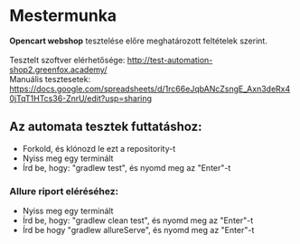 # Mestermunka <br />

**Opencart webshop** tesztelése előre meghatározott feltételek szerint. <br />
<br />Tesztelt szoftver elérhetősége: http://test-automation-shop2.greenfox.academy/ <br />
Manuális tesztesetek: https://docs.google.com/spreadsheets/d/1rc66eJqbANcZsngE_Axn3deRx40jTqT1HTcs36-ZnrU/edit?usp=sharing

## Az automata tesztek futtatáshoz:
- Forkold, és klónozd le ezt a repositority-t
- Nyiss meg egy terminált
- Írd be, hogy: "gradlew test", és nyomd meg az "Enter"-t

### Allure riport eléréséhez:
- Nyiss meg egy terminált
- Írd be, hogy: "gradlew clean test", és nyomd meg az "Enter"-t
- Írd be hogy "gradlew allureServe", és nyomd meg az "Enter"-t

